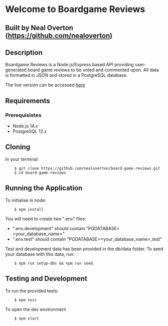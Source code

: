 # Welcome to Boardgame Reviews

## Built by Neal Overton (https://github.com/nealoverton)

## Description

Boardgame Reviews is a Node.js/Express based API providing user-generated board game reviews to be voted and commented upon. All data is formatted in JSON and stored in a PostgreSQL database.

The live version can be accessed [here](https://boardgame-reviews.herokuapp.com/)

## Requirements

### Prerequisistes

- Node.js 14.x
- PostgreSQL 12.x

## Cloning

In your terminal:

        $ git clone https://github.com/nealoverton/board-game-reviews.git
        $ cd board-game-reviews

## Running the Application

To initialise in node:

        $ npm install

You will need to create two ".env" files:

- ".env.development" should contain "PGDATABASE=<your_database_name>"
- ".env.test" should contain "PGDATABASE=<your_database_name>\_test"

Test and development data has been provided in the db/data folder. To seed your database with this data, run:

        $ npm run setup-dbs && npm run seed

## Testing and Development

To run the provided tests:

        $ npm test

To open the dev environment

        $ npm start
